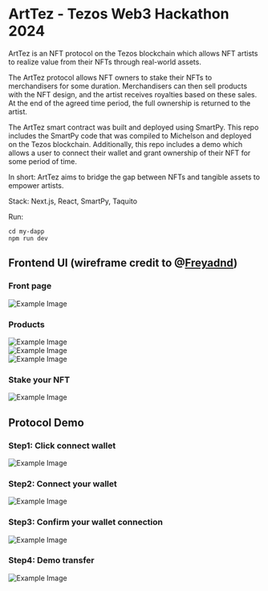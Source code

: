 # ArtTez - Tezos Web3 Hackathon 2024

ArtTez is an NFT protocol on the Tezos blockchain which allows NFT artists to
realize value from their NFTs through real-world assets.

The ArtTez protocol allows NFT owners to stake their NFTs to merchandisers for
some duration. Merchandisers can then sell products with the NFT design, and the
artist receives royalties based on these sales. At the end of the agreed time period,
the full ownership is returned to the artist.

The ArtTez smart contract was built and deployed using SmartPy. This repo includes
the SmartPy code that was compiled to Michelson and deployed on the Tezos blockchain.
Additionally, this repo includes a demo which allows a user to connect their wallet
and grant ownership of their NFT for some period of time.

In short: ArtTez aims to bridge the gap between NFTs and tangible assets to empower artists.

Stack: Next.js, React, SmartPy, Taquito

Run:

`cd my-dapp`  
`npm run dev`  

## Frontend UI (wireframe credit to @[Freyadnd](https://github.com/Freyadnd))

### Front page
![Example Image](images/intro_page.png)  

### Products
![Example Image](images/dress_page.png)  
![Example Image](images/mclaren.png)  
![Example Image](images/phonecase.png)  

### Stake your NFT
![Example Image](images/stake.png)  


## Protocol Demo

### Step1: Click connect wallet  
![Example Image](images/connect_wallet.png)  

### Step2: Connect your wallet  
![Example Image](images/wallet_prompt.png)  

### Step3: Confirm your wallet connection  
![Example Image](images/confirm_connection.png)  

### Step4: Demo transfer  
![Example Image](images/demo.png)  

